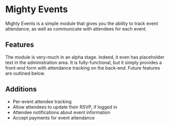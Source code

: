 # Mighty Events

Mighty Events is a simple module that gives you the ability to track event attendance, as well as communicate with attendees for each event.

## Features
The module is very-much in an alpha stage. Indeed, it even has placeholder text in the administration area. It is fully-functional, but it simply provides a front-end form with attendance tracking on the back-end. Future features are outlined below.

## Additions
- Per-event attendee tracking
- Allow attendees to update their RSVP, if logged in
- Attendee notifications about event information
- Accept payments for event attendance
